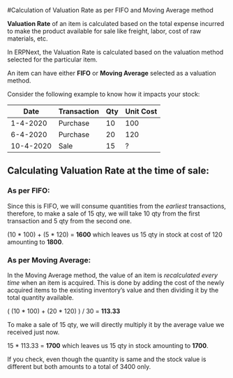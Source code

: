 <!-- add-breadcrumbs -->
#Calculation of Valuation Rate as per FIFO and Moving Average method

**Valuation Rate** of an item is calculated based on the total expense incurred to make the product available for sale like freight, labor, cost of raw materials, etc.

In ERPNext, the Valuation Rate is calculated based on the valuation method selected for the particular item.

An item can have either **FIFO** or **Moving Average** selected as a valuation method.

Consider the following example to know how it impacts your stock:

| Date | Transaction | Qty | Unit Cost |
|--|--|--|--|
| 1-4-2020 | Purchase | 10 | 100  |
| 6-4-2020 | Purchase | 20 | 120  |
| 10-4-2020 | Sale | 15 | ? |


## Calculating Valuation Rate at the time of sale:

### As per FIFO:

Since this is FIFO, we will consume quantities from the _earliest_ transactions, therefore, to make a sale of 15 qty, we will take 10 qty from the first transaction and 5 qty from the second one.

(10 * 100) + (5 * 120) = **1600** which leaves us 15 qty in stock at cost of 120 amounting to **1800**.

### As per Moving Average:

In the Moving Average method, the value of an item is _recalculated_  _every time_ when an item is acquired. This is done by adding the cost of the newly acquired items to the existing inventory’s value and then dividing it by the total quantity available.

( (10 * 100) + (20 * 120) ) / 30 = **113.33**

To make a sale of 15 qty, we will directly multiply it by the average value we received just now.

15 * 113.33 = **1700** which leaves us 15 qty in stock amounting to **1700**.

If you check, even though the quantity is same and the stock value is different but both amounts to a total of 3400 only.

